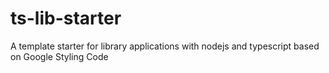 # ts-lib-starter
A template starter for library applications with nodejs and typescript based on Google Styling Code
